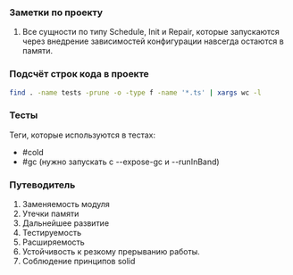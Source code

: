 ### Заметки по проекту

1. Все сущности по типу Schedule, Init и Repair, которые запускаются
через внедрение зависимостей конфигурации навсегда остаются в памяти.

### Подсчёт строк кода в проекте

```bash
find . -name tests -prune -o -type f -name '*.ts' | xargs wc -l
```

### Тесты

Теги, которые используются в тестах: 
- #cold
- #gc (нужно запускать с --expose-gc и --runInBand)

### Путеводитель

1. Заменяемость модуля
2. Утечки памяти
3. Дальнейшее развитие
4. Тестируемость
5. Расширяемость
6. Устойчивость к резкому прерыванию работы.
7. Соблюдение принципов solid